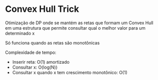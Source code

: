 # Convex Hull Trick

Otimização de DP onde se mantém as retas que formam um Convex Hull em uma estrutura que permite consultar qual o melhor valor para um determinado x

Só funciona quando as retas são monotônicas

Complexidade de tempo:

- Inserir reta: O(1) amortizado
- Consultar x: O(log(N))
- Consultar x quando x tem crescimento monotônico: O(1)
